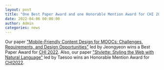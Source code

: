 ```yaml
---
layout: post
title: "One Best Paper Award and one Honorable Mention Award for CHI 2022"
date: 2022-04-06 00:00:00
author: Admin
categories: news
---
```


Our paper ["Mobile-Friendly Content Design for MOOCs: Challenges, Requirements, and Design Opportunities"](https://kixlab.github.io/website-files/2022/chi2022-mMOOC-paper.pdf) led by Jeongyeon wins a Best Paper Award for [CHI 2022](https://chi2022.acm.org/).
Also, our paper ["Stylette: Styling the Web with Natural Language"](https://kixlab.github.io/website-files/2022/chi2022-stylette-paper.pdf) led by Taesoo wins an Honorable Mention Award for [CHI2022](https://chi2022.acm.org/).
